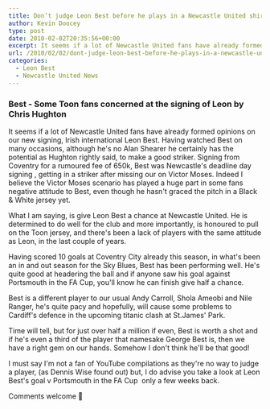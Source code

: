 ```yaml
---
title: Don’t judge Leon Best before he plays in a Newcastle United shirt
author: Kevin Doocey
type: post
date: 2010-02-02T20:35:56+00:00
excerpt: It seems if a lot of Newcastle United fans have already formed opinions on..
url: /2010/02/02/dont-judge-leon-best-before-he-plays-in-a-newcastle-united-shirt/
categories:
  - Leon Best
  - Newcastle United News
---
```


### Best - Some Toon fans concerned at the signing of Leon by Chris Hughton

It seems if a lot of Newcastle United fans have already formed opinions on our new signing, Irish international Leon Best. Having watched Best on many occasions, although he's no Alan Shearer he certainly has the potential as Hughton rightly said, to make a good striker. Signing from Coventry for a rumoured fee of 650k, Best was Newcastle's deadline day signing , getting in a striker after missing our on Victor Moses. Indeed I believe the Victor Moses scenario has played a huge part in some fans negative attitude to Best, even though he hasn't graced the pitch in a Black & White jersey yet.

What I am saying, is give Leon Best a chance at Newcastle United. He is determined to do well for the club and more importantly, is honoured to pull on the Toon jersey, and there's been a lack of players with the same attitude as Leon, in the last couple of years.

Having scored 10 goals at Coventry City already this season, in what's been an in and out season for the Sky Blues, Best has been performing well. He's quite good at headering the ball and if anyone saw his goal against Portsmouth in the FA Cup, you'll know he can finish give half a chance.

Best is a different player to our usual Andy Carroll, Shola Ameobi and Nile Ranger, he's quite pacy and hopefully, will cause some problems to Cardiff's defence in the upcoming titanic clash at St.James' Park.

Time will tell, but for just over half a million if even, Best is worth a shot and if he's even a third of the player that namesake George Best is, then we have a right gem on our hands. Somehow I don't think he'll be that good!

I must say I'm not a fan of YouTube compilations as they're no way to judge a player, (as Dennis Wise found out) but, I do advise you take a look at Leon Best's goal v Portsmouth in the FA Cup  only a few weeks back.

Comments welcome 🙂
